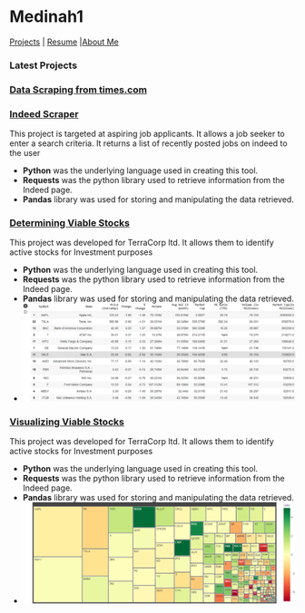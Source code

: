 # Medinah1

[Projects]() | [Resume](resume.md) |[About Me](about.md)

### Latest Projects

### [Data Scraping from  times.com](https://colab.research.google.com/gist/Gongola/a123b219e4521764a31e13fcbd50fbd1/data-scraping.ipynb)

### [Indeed Scraper](https://colab.research.google.com/gist/Gongola/667c5f0740a6bc989aff052e7b014b31/indeed-scraper.ipynb)
This project is targeted at aspiring job applicants. It allows a job seeker to enter a search criteria. It returns a list of recently posted jobs on indeed to the user
- **Python** was the underlying language used in creating this tool.
- **Requests** was the python library used to retrieve information from the Indeed page.
- **Pandas** library was used for storing and manipulating the data retrieved.



### [Determining Viable Stocks](https://colab.research.google.com/drive/1qyWQ6ok4GtmuuEdAr1L0NY9Gmn2AwOyl#scrollTo=Yc0s9snYJsir)
This project was developed for TerraCorp ltd. It allows them to identify active stocks for Investment purposes
- **Python** was the underlying language used in creating this tool.
- **Requests** was the python library used to retrieve information from the Indeed page.
- **Pandas** library was used for storing and manipulating the data retrieved.
- ![Dataframe showing sort by volume](image.png)

### [Visualizing Viable Stocks](https://colab.research.google.com/drive/15_xLM1MUnoYg2h0o6Iv2ZGgYU5kZkdiE)
This project was developed for TerraCorp ltd. It allows them to identify active stocks for Investment purposes
- **Python** was the underlying language used in creating this tool.
- **Requests** was the python library used to retrieve information from the Indeed page.
- **Pandas** library was used for storing and manipulating the data retrieved.
- ![Dataframe showing sort by volume](heatmap.png)
